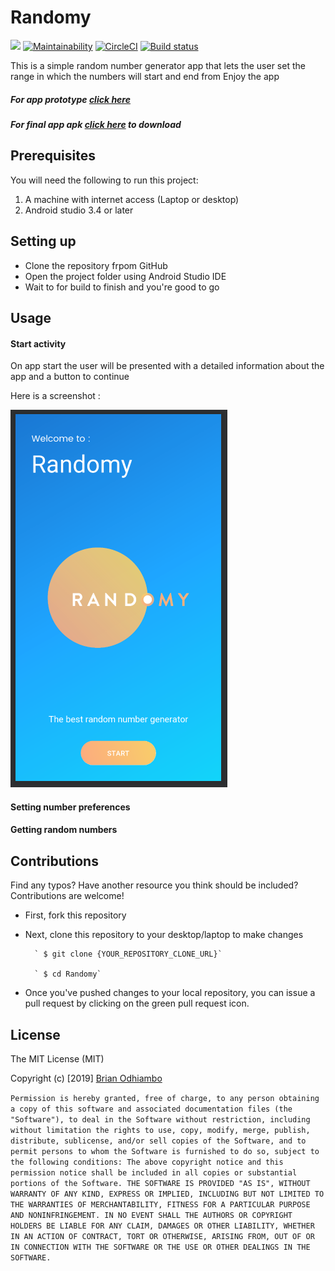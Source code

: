 # Randomy 
[![](https://img.shields.io/badge/Reviewed_by-Hound-a873d1.svg)](https://houndci.com) [![Maintainability](https://api.codeclimate.com/v1/badges/4325bdf63dc04048dcb3/maintainability)](https://codeclimate.com/github/MamboBryan/Randomy/maintainability) [![CircleCI](https://circleci.com/gh/MamboBryan/Randomy.svg?style=svg)](https://circleci.com/gh/MamboBryan/Randomy)  [![Build status](https://build.appcenter.ms/v0.1/apps/4342bd68-d62c-4893-b62f-9bd3b837b1a4/branches/develop/badge)](https://appcenter.ms)

This is a simple random number generator app that lets the user set the range in which the numbers will start and end from
Enjoy the app

##### For app prototype [click here](https://projects.invisionapp.com/prototype/Randomy-cjvwi0tbs00907z010jfdypbj) 
##### For final app apk [click here]() to download

## Prerequisites
You will need the following to run this project:
1. A machine with internet access (Laptop or desktop)
2. Android studio 3.4 or later

## Setting up
* Clone the repository frpom GitHub
* Open the project folder using Android Studio IDE
* Wait to for build to finish and you're good to go

## Usage
#### Start activity
On app start the user will be presented with a detailed information about the app and a button to continue

Here is a screenshot :

![Start Activity](screenshoots/landing.PNG)

#### Setting number preferences

#### Getting random numbers

## Contributions
Find any typos? Have another resource you think should be included? Contributions are welcome!
* First, fork this repository
* Next, clone this repository to your desktop/laptop to make changes

		` $ git clone {YOUR_REPOSITORY_CLONE_URL}`

		` $ cd Randomy`

* Once you've pushed changes to your local repository, you can issue a pull request by clicking on the green pull request icon.

## License
The MIT License (MIT)

Copyright (c) [2019] [Brian Odhiambo](https://github.com/MamboBryan)

`Permission is hereby granted, free of charge, to any person obtaining a copy
of this software and associated documentation files (the "Software"), to deal
in the Software without restriction, including without limitation the rights
to use, copy, modify, merge, publish, distribute, sublicense, and/or sell
copies of the Software, and to permit persons to whom the Software is
furnished to do so, subject to the following conditions:
The above copyright notice and this permission notice shall be included in all
copies or substantial portions of the Software.
THE SOFTWARE IS PROVIDED "AS IS", WITHOUT WARRANTY OF ANY KIND, EXPRESS OR
IMPLIED, INCLUDING BUT NOT LIMITED TO THE WARRANTIES OF MERCHANTABILITY,
FITNESS FOR A PARTICULAR PURPOSE AND NONINFRINGEMENT. IN NO EVENT SHALL THE
AUTHORS OR COPYRIGHT HOLDERS BE LIABLE FOR ANY CLAIM, DAMAGES OR OTHER
LIABILITY, WHETHER IN AN ACTION OF CONTRACT, TORT OR OTHERWISE, ARISING FROM,
OUT OF OR IN CONNECTION WITH THE SOFTWARE OR THE USE OR OTHER DEALINGS IN THE
SOFTWARE.`
